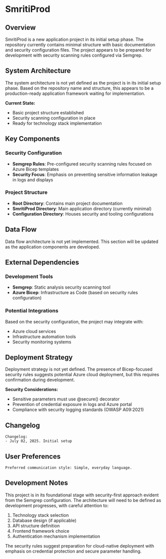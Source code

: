 # SmritiProd

## Overview

SmritiProd is a new application project in its initial setup phase. The repository currently contains minimal structure with basic documentation and security configuration files. The project appears to be prepared for development with security scanning rules configured via Semgrep.

## System Architecture

The system architecture is not yet defined as the project is in its initial setup phase. Based on the repository name and structure, this appears to be a production-ready application framework waiting for implementation.

**Current State:**
- Basic project structure established
- Security scanning configuration in place
- Ready for technology stack implementation

## Key Components

### Security Configuration
- **Semgrep Rules**: Pre-configured security scanning rules focused on Azure Bicep templates
- **Security Focus**: Emphasis on preventing sensitive information leakage in logs and displays

### Project Structure
- **Root Directory**: Contains main project documentation
- **SmritiProd Directory**: Main application directory (currently minimal)
- **Configuration Directory**: Houses security and tooling configurations

## Data Flow

Data flow architecture is not yet implemented. This section will be updated as the application components are developed.

## External Dependencies

### Development Tools
- **Semgrep**: Static analysis security scanning tool
- **Azure Bicep**: Infrastructure as Code (based on security rules configuration)

### Potential Integrations
Based on the security configuration, the project may integrate with:
- Azure cloud services
- Infrastructure automation tools
- Security monitoring systems

## Deployment Strategy

Deployment strategy is not yet defined. The presence of Bicep-focused security rules suggests potential Azure cloud deployment, but this requires confirmation during development.

**Security Considerations:**
- Sensitive parameters must use @secure() decorator
- Prevention of credential exposure in logs and Azure portal
- Compliance with security logging standards (OWASP A09:2021)

## Changelog

```
Changelog:
- July 02, 2025. Initial setup
```

## User Preferences

```
Preferred communication style: Simple, everyday language.
```

## Development Notes

This project is in its foundational stage with security-first approach evident from the Semgrep configuration. The architecture will need to be defined as development progresses, with careful attention to:

1. Technology stack selection
2. Database design (if applicable)
3. API structure definition
4. Frontend framework choice
5. Authentication mechanism implementation

The security rules suggest preparation for cloud-native deployment with emphasis on credential protection and secure parameter handling.